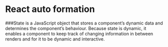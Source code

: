 # React auto formation

###State is a JavaScript object that stores a component’s dynamic data and determines the component’s behaviour. Because state is dynamic, it enables a component to keep track of changing information in between renders and for it to be dynamic and interactive.



